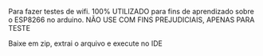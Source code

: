 Para fazer testes de wifi. 100% UTILIZADO para fins de aprendizado sobre o ESP8266 no arduino. 
NÃO USE COM FINS PREJUDICIAIS, APENAS PARA TESTE


Baixe em zip, extrai o arquivo e execute no IDE
